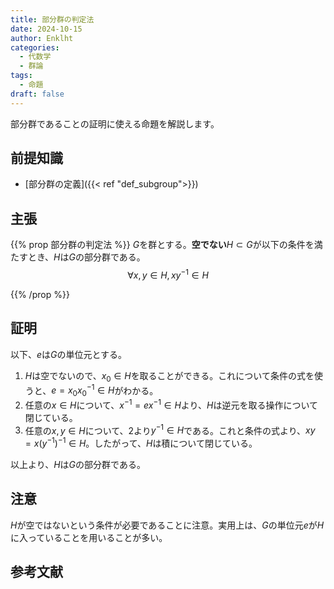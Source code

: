 ```yaml
---
title: 部分群の判定法
date: 2024-10-15
author: Enklht
categories:
  - 代数学
  - 群論
tags:
  - 命題
draft: false
---
```


部分群であることの証明に使える命題を解説します。

<!--more-->

## 前提知識

- [部分群の定義]({{< ref "def_subgroup">}})

## 主張

{{% prop 部分群の判定法 %}}
$G$を群とする。**空でない**$H \subset G$が以下の条件を満たすとき、$H$は$G$の部分群である。
$$\forall x, y \in H, x y^{-1} \in H$$

{{% /prop %}}

## 証明

以下、$e$は$G$の単位元とする。

1. $H$は空でないので、$x_0 \in H$を取ることができる。これについて条件の式を使うと、$e = x_0 x_0^{-1} \in H$がわかる。
2. 任意の$x \in H$について、$x^{-1} = e x^{-1} \in H$より、$H$は逆元を取る操作について閉じている。
3. 任意の$x, y \in H$について、2より$y^{-1} \in H$である。これと条件の式より、$xy = x (y^{-1})^{-1} \in H$。したがって、$H$は積について閉じている。

以上より、$H$は$G$の部分群である。

## 注意

$H$が空ではないという条件が必要であることに注意。実用上は、$G$の単位元$e$が$H$に入っていることを用いることが多い。

## 参考文献
